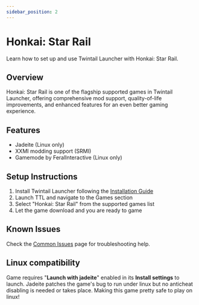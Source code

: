 ```yaml
---
sidebar_position: 2
---
```


# Honkai: Star Rail

Learn how to set up and use Twintail Launcher with Honkai: Star Rail.

## Overview

Honkai: Star Rail is one of the flagship supported games in Twintail Launcher, offering comprehensive mod support, quality-of-life improvements, and enhanced features for an even better gaming experience.

## Features

- Jadeite (Linux only)
- XXMI modding support (SRMI)
- Gamemode by FeralInteractive (Linux only)

## Setup Instructions

1. Install Twintail Launcher following the [Installation Guide](../installation/overview)
2. Launch TTL and navigate to the Games section
3. Select "Honkai: Star Rail" from the supported games list
4. Let the game download and you are ready to game

## Known Issues

Check the [Common Issues](../troubleshooting/common-issues) page for troubleshooting help.

## Linux compatibility

Game requires "**Launch with jadeite**" enabled in its **Install settings** to launch. Jadeite patches the game's bug to run under linux but no anticheat disabling is needed or takes place.
Making this game pretty safe to play on linux!
